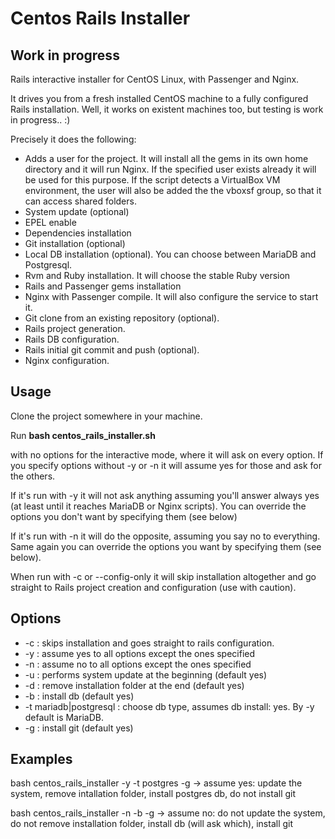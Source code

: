 Centos Rails Installer
======================

Work in progress
----------------

Rails interactive installer for CentOS Linux, with Passenger and Nginx.

It drives you from a fresh installed CentOS machine to a fully configured Rails installation. Well, it works on existent machines too, but testing is work in progress.. :)

Precisely it does the following:

- Adds a user for the project. It will install all the gems in its own home directory and it will run Nginx. If the specified user exists already it will be used for this purpose. If the script detects a VirtualBox VM environment, the user will also be added the the vboxsf group, so that it can access shared folders.
- System update (optional)
- EPEL enable
- Dependencies installation
- Git installation (optional)
- Local DB installation (optional). You can choose between MariaDB and Postgresql.
- Rvm and Ruby installation. It will choose the stable Ruby version
- Rails and Passenger gems installation
- Nginx with Passenger compile. It will also configure the service to start it.
- Git clone from an existing repository (optional).
- Rails project generation.
- Rails DB configuration.
- Rails initial git commit and push (optional).
- Nginx configuration.


Usage
-----

Clone the project somewhere in your machine.

Run **bash centos_rails_installer.sh**

with no options for the interactive mode, where it will ask on every option. If you specify options without -y or -n it will assume yes for those and ask for the others.

If it's run with -y it will not ask anything assuming you'll answer always yes (at least until it reaches MariaDB or Nginx scripts). You can override the options you don't want by specifying them (see below)

If it's run with -n it will do the opposite, assuming you say no to everything. Same again you can override the options you want by specifying them (see below).

When run with -c or --config-only it will skip installation altogether and go straight to Rails project creation and configuration (use with caution).


Options
-------

  - -c : skips installation and goes straight to rails configuration.
  - -y : assume yes to all options except the ones specified
  - -n : assume no to all options except the ones specified
  - -u : performs system update at the beginning (default yes)
  - -d : remove installation folder at the end (default yes)
  - -b : install db (default yes)
  - -t mariadb|postgresql : choose db type, assumes db install: yes. By -y default is MariaDB.
  - -g : install git (default yes)

Examples
--------

bash centos_rails_installer -y -t postgres -g -> assume yes: update the system, remove intallation folder, install postgres db, do not install git

bash centos_rails_installer -n -b -g -> assume no: do not update the system, do not remove installation folder, install db (will ask which), install git

